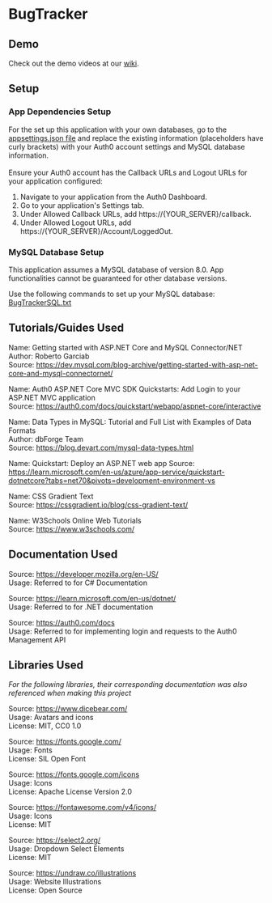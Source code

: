 # BugTracker

## Demo
Check out the demo videos at our [wiki](https://github.com/IreneRSun/BugTracker/wiki).

## Setup
### App Dependencies Setup
For the set up this application with your own databases, go to the [appsettings.json file](https://github.com/IreneRSun/BugTracker/blob/main/appsettings.json) and replace the existing information (placeholders have curly brackets) with your Auth0 account settings and MySQL database information. </br>
</br>
Ensure your Auth0 account has the Callback URLs and Logout URLs for your application configured:
1. Navigate to your application from the Auth0 Dashboard.
2. Go to your application's Settings tab.
3. Under Allowed Callback URLs, add https://{YOUR_SERVER}/callback.
4. Under Allowed Logout URLs, add https://{YOUR_SERVER}/Account/LoggedOut.

### MySQL Database Setup
This application assumes a MySQL database of version 8.0. App functionalities cannot be guaranteed for other database versions.</br>

Use the following commands to set up your MySQL database: </br>
[BugTrackerSQL.txt](https://github.com/IreneRSun/BugTracker/files/12271477/BugTrackerSQL.txt) </br>

## Tutorials/Guides Used

Name: Getting started with ASP.NET Core and MySQL Connector/NET </br>
Author: Roberto Garciab </br>
Source: https://dev.mysql.com/blog-archive/getting-started-with-asp-net-core-and-mysql-connectornet/ </br>

Name: Auth0 ASP.NET Core MVC SDK Quickstarts: Add Login to your ASP.NET MVC application <br/>
Source: https://auth0.com/docs/quickstart/webapp/aspnet-core/interactive <br/>

Name: Data Types in MySQL: Tutorial and Full List with Examples of Data Formats </br>
Author: dbForge Team </br>
Source: https://blog.devart.com/mysql-data-types.html </br>

Name: Quickstart: Deploy an ASP.NET web app
Source: https://learn.microsoft.com/en-us/azure/app-service/quickstart-dotnetcore?tabs=net70&pivots=development-environment-vs

Name: CSS Gradient Text </br>
Source: https://cssgradient.io/blog/css-gradient-text/ </br>

Name: W3Schools Online Web Tutorials </br>
Source: https://www.w3schools.com/ </br>

## Documentation Used
Source: https://developer.mozilla.org/en-US/ </br>
Usage: Referred to for C# Documentation </br>

Source: https://learn.microsoft.com/en-us/dotnet/ </br>
Usage: Referred to for .NET documentation </br>

Source: https://auth0.com/docs </br>
Usage: Referred to for implementing login and requests to the Auth0 Management API </br>

## Libraries Used
<i>For the following libraries, their corresponding documentation was also referenced when making this project</i>

Source: https://www.dicebear.com/ </br>
Usage: Avatars and icons </br>
License: MIT, CC0 1.0

Source: https://fonts.google.com/ </br>
Usage: Fonts </br>
License: SIL Open Font </br>

Source: https://fonts.google.com/icons </br>
Usage: Icons </br>
License: Apache License Version 2.0 </br>

Source: https://fontawesome.com/v4/icons/ </br>
Usage: Icons </br>
License: MIT </br>

Source: https://select2.org/ </br>
Usage: Dropdown Select Elements </br>
License: MIT </br>

Source: https://undraw.co/illustrations </br>
Usage: Website Illustrations </br>
License: Open Source </br>